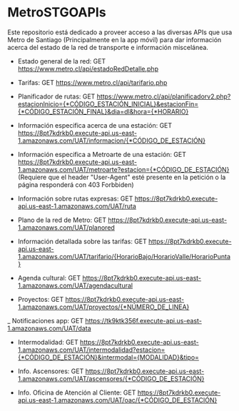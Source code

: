 # MetroSTGOAPIs

Este repositorio está dedicado a proveer acceso a las diversas APIs que usa Metro de Santiago (Principalmente en la app móvil) para dar información acerca del estado de la red de transporte e información miscelánea.

- Estado general de la red: GET https://www.metro.cl/api/estadoRedDetalle.php
  
- Tarifas: GET https://www.metro.cl/api/tarifario.php
  
- Planificador de rutas: GET https://www.metro.cl/api/planificadorv2.php?estacionInicio={*CÓDIGO_ESTACIÓN_INICIAL}&estacionFin={*CÓDIGO_ESTACIÓN_FINAL}&dia=dl&hora={*HORARIO}
  
- Información especifica acerca de una estación: GET https://8pt7kdrkb0.execute-api.us-east-1.amazonaws.com/UAT/informacion/{*CÓDIGO_DE_ESTACIÓN}
  
- Información especifica a Metroarte de una estación: GET https://8pt7kdrkb0.execute-api.us-east-1.amazonaws.com/UAT/metroarte?estacion={*CÓDIGO_DE_ESTACIÓN} (Requiere que el header "User-Agent" esté presente en la petición o la página responderá con 403 Forbbiden)
  
- Información sobre rutas expresas: GET https://8pt7kdrkb0.execute-api.us-east-1.amazonaws.com/UAT/ruta
  
- Plano de la red de Metro: GET https://8pt7kdrkb0.execute-api.us-east-1.amazonaws.com/UAT/planored
  
- Información detallada sobre las tarifas: GET https://8pt7kdrkb0.execute-api.us-east-1.amazonaws.com/UAT/tarifario/{HorarioBajo/HorarioValle/HorarioPunta}
  
- Agenda cultural: GET https://8pt7kdrkb0.execute-api.us-east-1.amazonaws.com/UAT/agendacultural
  
- Proyectos: GET https://8pt7kdrkb0.execute-api.us-east-1.amazonaws.com/UAT/proyectos/{*NÚMERO_DE_LINEA}

_ Notificaciones app: GET https://tk9ktk356f.execute-api.us-east-1.amazonaws.com/UAT/data

- Intermodalidad: GET https://8pt7kdrkb0.execute-api.us-east-1.amazonaws.com/UAT/intermodalidad?estacion={*CÓDIGO_DE_ESTACIÓN}&intermodal={MODALIDAD}&tipo=

- Info. Ascensores: GET https://8pt7kdrkb0.execute-api.us-east-1.amazonaws.com/UAT/ascensores/{*CÓDIGO_DE_ESTACIÓN}

- Info. Oficina de Atención al Cliente: GET https://8pt7kdrkb0.execute-api.us-east-1.amazonaws.com/UAT/oac/{*CÓDIGO_DE_ESTACIÓN}
